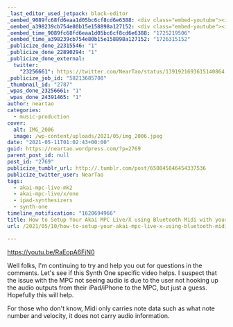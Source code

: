 ```yaml
---
_last_editor_used_jetpack: block-editor
_oembed_9089fc68fd6eaa1d05bc6cf8cd6e6388: <div class="embed-youtube"><iframe title="How to Setup your Akai MPC Live/X using bluetooth Midi with your iPad running Synth One" width="750" height="422" src="https://www.youtube.com/embed/RaEopA6FjN0?feature=oembed" frameborder="0" allow="accelerometer; autoplay; clipboard-write; encrypted-media; gyroscope; picture-in-picture; web-share" referrerpolicy="strict-origin-when-cross-origin" allowfullscreen></iframe></div>
_oembed_a398239cb754e80b15e158898a127152: <div class="embed-youtube"><iframe title="How to Setup your Akai MPC Live/X using bluetooth Midi with your iPad running Synth One" width="500" height="281" src="https://www.youtube.com/embed/RaEopA6FjN0?feature=oembed" frameborder="0" allow="accelerometer; autoplay; clipboard-write; encrypted-media; gyroscope; picture-in-picture; web-share" referrerpolicy="strict-origin-when-cross-origin" allowfullscreen></iframe></div>
_oembed_time_9089fc68fd6eaa1d05bc6cf8cd6e6388: "1725219506"
_oembed_time_a398239cb754e80b15e158898a127152: "1726315152"
_publicize_done_22315546: "1"
_publicize_done_22890294: "1"
_publicize_done_external:
  twitter:
    "23256661": https://twitter.com/NearTao/status/1391921693615140864
_publicize_job_id: "58213685708"
_thumbnail_id: "2787"
_wpas_done_23256661: "1"
_wpas_done_24391465: "1"
author: neartao
categories:
  - music-production
cover:
  alt: IMG_2006
  image: /wp-content/uploads/2021/05/img_2006.jpeg
date: "2021-05-11T01:02:43+00:00"
guid: https://neartao.wordpress.com/?p=2769
parent_post_id: null
post_id: "2769"
publicize_tumblr_url: http://.tumblr.com/post/650845846454337536
publicize_twitter_user: NearTao
tags:
  - akai-mpc-live-mk2
  - akai-mpc-live/x/one
  - ipad-synthesizers
  - synth-one
timeline_notification: "1620694966"
title: How to Setup Your Akai MPC Live/X using Bluetooth Midi with your iPad running Synth One
url: /2021/05/10/how-to-setup-your-akai-mpc-live-x-using-bluetooth-midi-with-your-ipad-running-synth-one/

---
```

https://youtu.be/RaEopA6FjN0

Well folks, I'm continuing to try and help you out for questions in the comments. Let's see if this Synth One specific video helps. I suspect that the issue with the MPC not seeing audio is due to the user not hooking up the audio outputs from their iPad/iPhone to the MPC, but just a guess. Hopefully this will help.

For those who don't know, Midi only carries note data such as what note number and velocity, it does not carry audio information.
